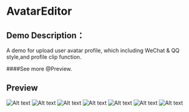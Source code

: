 # AvatarEditor


## Demo Description：
A demo for upload user avatar profile, which including WeChat & QQ style,and profile clip function.

####See more @Preview.

## Preview

![Alt text](https://github.com/ceycochan/AvatarEditor/blob/master/app/src/main/res/drawable-xxhdpi/p1.jpg)
![Alt text](https://github.com/ceycochan/AvatarEditor/blob/master/app/src/main/res/drawable-xxhdpi/p2.jpg)
![Alt text](https://github.com/ceycochan/AvatarEditor/blob/master/app/src/main/res/drawable-xxhdpi/p3.jpg)
![Alt text](https://github.com/ceycochan/AvatarEditor/blob/master/app/src/main/res/drawable-xxhdpi/p4.jpg)
![Alt text](https://github.com/ceycochan/AvatarEditor/blob/master/app/src/main/res/drawable-xxhdpi/p5.jpg)
![Alt text](https://github.com/ceycochan/AvatarEditor/blob/master/app/src/main/res/drawable-xxhdpi/p6.jpg)
![Alt text](https://github.com/ceycochan/AvatarEditor/blob/master/app/src/main/res/drawable-xxhdpi/p7.jpg)
